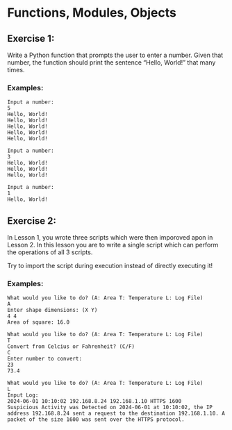 # Functions, Modules, Objects

## Exercise 1:
Write a Python function that prompts the user to enter a number.
Given that number, the function should print the sentence “Hello, World!” that
many times.

### Examples:
```
Input a number:
5
Hello, World!
Hello, World!
Hello, World!
Hello, World!
Hello, World!
```
```
Input a number:
3
Hello, World!
Hello, World!
Hello, World!
```
```
Input a number:
1
Hello, World!
```

## Exercise 2:
In Lesson 1, you wrote three scripts which were then imporoved apon in Lesson 2. In this lesson you are to write a single script which can perform the operations of all 3 scripts.

Try to import the script during execution instead of directly executing it!

### Examples:
```
What would you like to do? (A: Area T: Temperature L: Log File)
A
Enter shape dimensions: (X Y)
4 4
Area of square: 16.0
```
```
What would you like to do? (A: Area T: Temperature L: Log File)
T
Convert from Celcius or Fahrenheit? (C/F)
C
Enter number to convert:
23
73.4
```
```
What would you like to do? (A: Area T: Temperature L: Log File)
L
Input Log:
2024-06-01 10:10:02 192.168.8.24 192.168.1.10 HTTPS 1600
Suspicious Activity was Detected on 2024-06-01 at 10:10:02, the IP address 192.168.8.24 sent a request to the destination 192.168.1.10. A packet of the size 1600 was sent over the HTTPS protocol.
```

